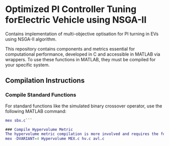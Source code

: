 # Optimized PI Controller Tuning forElectric Vehicle using NSGA-II
Contains implementation of multi-objective optisation for PI turning in EVs using NSGA-II algorithm.

This repository contains components and metrics essential for computational performance, developed in C and accessible in MATLAB via wrappers. To use these functions in MATLAB, they must be compiled for your specific system.

## Compilation Instructions

### Compile Standard Functions
For standard functions like the simulated binary crossover operator, use the following MATLAB command:
```matlab
mex sbx.c```

### Compile Hypervolume Metric
The hypervolume metric compilation is more involved and requires the following command:
mex -DVARIANT=4 Hypervolume MEX.c hv.c avl.c
